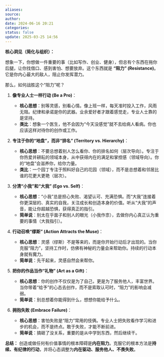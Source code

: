 ```yaml
---
aliases: 
source: 
author: 
date: 2024-06-16 20:21
categories: 
status: false
update: 2025-03-25 14:56
---
```


**核心洞见（简化与组织）：**

想象一下，你想做一件重要的事（比如写作、创业、健身），但总有个东西在拖你后腿，让你找借口、感到害怕、想要放弃。这个东西就是 **“阻力” (Resistance)**。它是你内心最大的敌人，阻止你发挥潜力。

那么，如何战胜这个“阻力”呢？

1.  **像专业人士一样行动 (Be a Pro)**：
    *   **核心思想**：别等灵感，别看心情。像上班一样，每天准时投入工作，风雨无阻。纪律和承诺是你的武器。业余爱好者才跟着感觉走，专业人士靠的是坚持。
    *   **类比**：想象一个医生，他不会因为“今天没感觉”就不去给病人看病。你也应该这样对待你的创作或工作。

2.  **专注于你的“地盘”，而非“排名” (Territory vs. Hierarchy)**：
    *   **核心思想**：不要总想着别人怎么看你、你的排名如何（层次导向）。专注于你热爱并耕耘的领域本身，从中获得内在的满足和掌控感（领域导向）。你的“地盘”会滋养你，给你力量。
    *   **类比**：一个园丁专注于照料好自己的花园（领域），而不是总想着和邻居比谁的花更大更艳（层次）。

3.  **分清“小我”和“大我” (Ego vs. Self)**：
    *   **核心思想**：“小我”总是担心失败、渴望认可、充满恐惧。而“大我”连接着你更深层的、真实的自我，关注成长和创造本身的价值。听从“大我”的声音，能让你超越恐惧，获得真正的指引。
    *   **简单说**：别太在乎面子和别人的眼光（小我作祟），去做你内心真正认为重要的事情（大我指引）。

4.  **行动召唤“缪斯” (Action Attracts the Muse)**：
    *   **核心思想**：灵感（缪斯）不是等来的，而是你开始行动后才出现的。当你克服“阻力”，坚持工作时，仿佛有神秘的力量会来帮助你。持续的行动本身就有魔力。
    *   **简单说**：先干起来，灵感自然会来帮你。

5.  **把你的作品当作“礼物” (Art as a Gift)**：
    *   **核心思想**：你的创作不仅仅是为了自己，更是为了服务他人，丰富世界。当你带着“给予”的心态去创作，而不是索取认可时，“阻力”的影响会减弱。
    *   **简单说**：别总想着你能得到什么，想想你能给予什么。

6.  **拥抱失败 (Embrace Failure)**：
    *   **核心思想**：害怕失败是“阻力”常用的伎俩。专业人士把失败看作学习和进步的机会，而不是终点。敢于失败，才能不断前进。
    *   **简单说**：搞砸了没关系，重要的是从中学到东西，然后继续干。

**总结：**
创造或做任何有价值事情的根本障碍是**内在阻力**。克服它的根本方法是**持续、有纪律的行动**，并将心态调整为**内在驱动、服务他人、不畏失败**。

